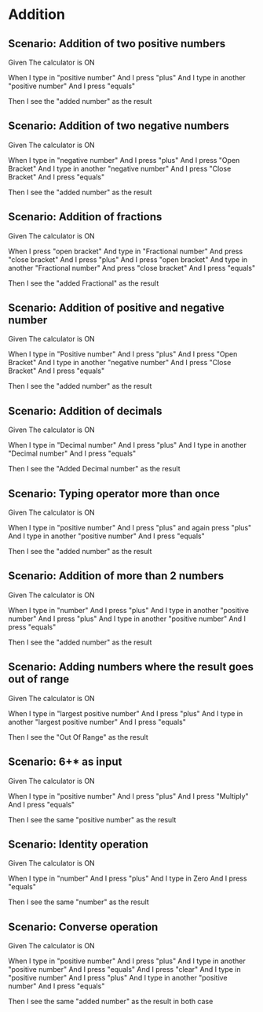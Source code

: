 # Addition

## Scenario: Addition of two positive numbers

Given The calculator is ON

When I type in "positive number"
And I press "plus"
And I type in another "positive number"
And I press "equals"

Then I see the "added number" as the result

## Scenario: Addition of two negative numbers

Given The calculator is ON

When I type in "negative number"
And I press "plus"
And I press "Open Bracket"
And I type in another "negative number"
And I press "Close Bracket"
And I press "equals"

Then I see the "added number" as the result

## Scenario: Addition of fractions

Given The calculator is ON

When I press "open bracket"
And type in "Fractional number"
And press "close bracket"
And I press "plus"
And I press "open bracket"
And type in another "Fractional number"
And press "close bracket"
And I press "equals"

Then I see the "added Fractional" as the result

## Scenario: Addition of positive and negative number

Given The calculator is ON

When I type in "Positive number"
And I press "plus"
And I press "Open Bracket"
And I type in another "negative number"
And I press "Close Bracket"
And I press "equals"

Then I see the "added number" as the result

## Scenario: Addition of decimals

Given The calculator is ON

When I type in "Decimal number"
And I press "plus"
And I type in another "Decimal number"
And I press "equals"

Then I see the "Added Decimal number" as the result

## Scenario: Typing operator more than once

Given The calculator is ON

When I type in "positive number"
And I press "plus" and again press "plus"
And I type in another "positive number"
And I press "equals"

Then I see the "added number" as the result

## Scenario: Addition of more than 2 numbers

Given The calculator is ON

When I type in "number"
And I press "plus"
And I type in another "positive number"
And I press "plus"
And I type in another "positive number"
And I press "equals"

Then I see the "added number" as the result

## Scenario: Adding numbers where the result goes out of range

Given The calculator is ON

When I type in "largest positive number"
And I press "plus"
And I type in another "largest positive number"
And I press "equals"

Then I see the "Out Of Range" as the result

## Scenario: 6+* as input

Given The calculator is ON

When I type in "positive number"
And I press "plus"
And I press "Multiply"
And I press "equals"

Then I see the same "positive number" as the result

## Scenario: Identity operation

Given The calculator is ON

When I type in "number"
And I press "plus"
And I type in Zero
And I press "equals"

Then I see the same "number" as the result

## Scenario: Converse operation

Given The calculator is ON

When I type in "positive number"
And I press "plus"
And I type in another "positive number"
And I press "equals"
And I press "clear"
And I type in "positive number"
And I press "plus"
And I type in another "positive number"
And I press "equals"

Then I see the same "added number" as the result in both case